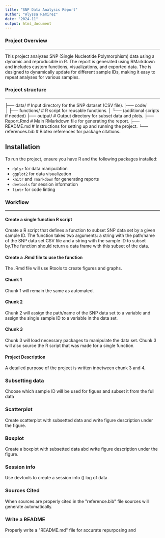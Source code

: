 ```yaml
---
title: "SNP Data Analysis Report"
author: "Alyssa Ramirez"
date: "2024-11"
output: html_document
---
```


### Project Overview
---
This project analyzes SNP (Single Nucleotide Polymorphism) data using a dynamic
and reproducible  in R. The report is generated using RMarkdown and includes 
custom functions, visualizations, and exported data. The  is designed to 
dynamically update for different sample IDs, making it easy to repeat analyses
for various samples.

### Project structure
---
├── data/                  # Input directory for the SNP dataset (CSV file).
├── code/                  
│   ├── functions/         # R script for reusable functions.
│   └── (additional scripts if needed)
├── output/                # Output directory for subset data and plots.
├── Report.Rmd             # Main RMarkdown file for generating the report.
├── README.md              # Instructions for setting up and running the project.
└── references.bib         # Bibtex references for package citations.

## Installation

To run the project, ensure you have R and the following packages installed:
- `dplyr` for data manipulation
- `ggplot2` for data visualization
- `knitr` and `rmarkdown` for generating reports
- `devtools` for session information
- `lintr` for code linting 

### Workflow
---
#### Create a single function R script
Create a R script that defines a function to subset SNP data set by a given 
sample ID. The function takes two arguments: a string with the path/name of the
SNP data set CSV file and a string with the sample ID to subset by.The function 
should return a data frame with this subset of the data.

#### Create a .Rmd file to use the function
The .Rmd file will use Rtools to create figures and graphs. 

#### Chunk 1
Chunk 1 will remain the same as automated. 

#### Chunk 2
Chunk 2 will assign the path/name of the SNP data set to a variable and assign 
the single sample ID to a variable in the data set.

#### Chunk 3
Chunk 3 will load necessary packages to manipulate the data set. Chunk 3 will 
also source the R script that was made for a single function.

#### Project Description
A detailed purpose of the project is written inbetween chunk 3 and 4.

### Subsetting data
Choose which sample ID will be used for figues and subset it from the full data

### Scatterplot
Create scatterplot with subsetted data and write figure description under the figure.

### Boxplot 
Create a boxplot with subsetted data abd write figure description under the figure.

### Session info
Use devtools to create a session info () log of data.

### Sources Cited
When sources are properly cited in the "reference.bib" file sources will generate automatically.

### Write a README
Properly write a "README.md" file for accurate repurposing and 

